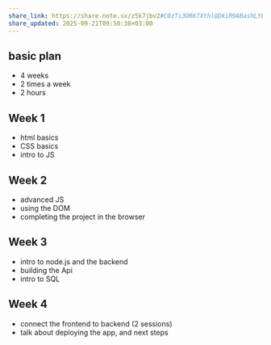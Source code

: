 ```yaml
---
share_link: https://share.note.sx/z5k7jbv2#C0zTi3OR67XthlQDkiR9ABashLY8rVToH4TaDkFz9RM
share_updated: 2025-09-21T09:50:38+03:00
---
```

## basic plan
- 4 weeks
- 2 times a week 
- 2 hours

## Week 1
- html basics
- CSS basics
- intro to JS

## Week 2
- advanced JS
- using the DOM
- completing the project in the browser

## Week 3
- intro to node.js and the backend
- building the Api
- intro to SQL

## Week 4
- connect the frontend to backend (2 sessions)
- talk about deploying the app, and next steps